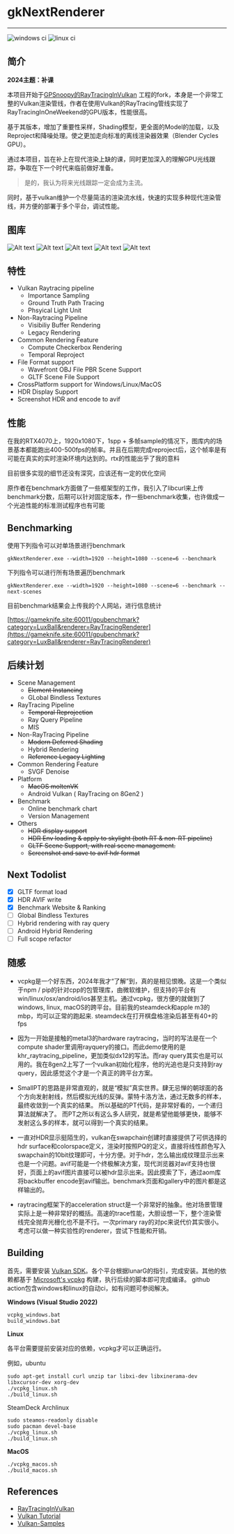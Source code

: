 # gkNextRenderer
---
![windows ci](https://github.com/gameknife/gkNextRenderer/actions/workflows/windows.yml/badge.svg)
![linux ci](https://github.com/gameknife/gkNextRenderer/actions/workflows/linux.yml/badge.svg)

## 简介

**2024主题：补课**

本项目开始于[GPSnoopy的RayTracingInVulkan](https://github.com/GPSnoopy/RayTracingInVulkan) 工程的fork，本身是一个非常工整的Vulkan渲染管线，作者在使用Vulkan的RayTracing管线实现了RayTracingInOneWeekend的GPU版本，性能很高。

基于其版本，增加了重要性采样，Shading模型，更全面的Model的加载，以及Reproject和降噪处理。使之更加走向标准的离线渲染器效果（Blender Cycles GPU）。

通过本项目，旨在补上在现代渲染上缺的课，同时更加深入的理解GPU光线跟踪，争取在下一个时代来临前做好准备。

> 是的，我认为将来光线跟踪一定会成为主流。

同时，基于vulkan维护一个尽量简洁的渲染流水线，快速的实现多种现代渲染管线，并方便的部署于多个平台，调试性能。

## 图库


![Alt text](gallery/LuxBall.avif?raw=true "LuxBall")
![Alt text](gallery/Kitchen.avif?raw=true "Kitchen")
![Alt text](gallery/LivingRoom.avif?raw=true "LivingRoom")
![Alt text](gallery/Still.avif?raw=true "still")
![Alt text](gallery/CornellBox.avif?raw=true "Cornell Box")

## 特性

* Vulkan Raytracing pipeline
    * Importance Sampling
    * Ground Truth Path Tracing
    * Phsyical Light Unit
* Non-Raytracing Pipeline
    * Visibiliy Buffer Rendering
    * Legacy Rendering
* Common Rendering Feature
    * Compute Checkerbox Rendering
    * Temporal Reproject
* File Format support
    * Wavefront OBJ File PBR Scene Support
    * GLTF Scene File Support
* CrossPlatform support for Windows/Linux/MacOS
* HDR Display Support
* Screenshot HDR and encode to avif

## 性能

在我的RTX4070上，1920x1080下，1spp + 多帧sample的情况下，图库内的场景基本都能跑出400-500fps的帧率。并且在后期完成reproject后，这个帧率是有可能在真实的实时渲染环境内达到的。rtx的性能出乎了我的意料

目前很多实现的细节还没有深究，应该还有一定的优化空间

原作者在benchmark方面做了一些框架型的工作，我引入了libcurl来上传benchmark分数，后期可以针对固定版本，作一些benchmark收集，也许做成一个光追性能的标准测试程序也有可能

## Benchmarking

使用下列指令可以对单场景进行benchmark
```
gkNextRenderer.exe --width=1920 --height=1080 --scene=6 --benchmark
```
下列指令可以进行所有场景遍历benchmark
```
gkNextRenderer.exe --width=1920 --height=1080 --scene=6 --benchmark --next-scenes
```
目前benchmark结果会上传我的个人网站，进行信息统计

[https://gameknife.site:60011/gpubenchmark?category=LuxBall&renderer=RayTracingRenderer](https://gameknife.site:60011/gpubenchmark?category=LuxBall&renderer=RayTracingRenderer)

## 后续计划

- Scene Management
    - ~~Element Instancing~~
    - GLobal Bindless Textures
- RayTracing Pipeline
    - ~~Temporal Reprojection~~
    - Ray Query Pipeline
    - MIS
- Non-RayTracing Pipeline
    - ~~Modern Deferred Shading~~
    - Hybrid Rendering
    - ~~Reference Legacy Lighting~~
- Common Rendering Feature
    - SVGF Denoise
- Platform
    - ~~MacOS moltenVK~~
    - Android Vulkan ( RayTracing on 8Gen2 )
- Benchmark
    - Online benchmark chart
    - Version Management
- Others
    - ~~HDR display support~~
    - ~~HDR Env loading & apply to skylight (both RT & non-RT pipeline)~~
    - ~~GLTF Scene Support, with real scene management.~~
    - ~~Screenshot and save to avif hdr format~~

## Next Todolist

- [x] GLTF format load
- [x] HDR AVIF write
- [x] Benchmark Website & Ranking
- [ ] Global Bindless Textures
- [ ] Hybrid rendering with ray query
- [ ] Android Hybrid Rendering
- [ ] Full scope refactor

## 随感

- vcpkg是一个好东西，2024年我才“了解”到，真的是相见恨晚。这是一个类似于npm / pip的针对cpp的包管理库，由微软维护，但支持的平台有win/linux/osx/android/ios甚至主机。通过vcpkg，很方便的就做到了windows, linux, macOS的跨平台。目前我的steamdeck和apple m3的mbp，均可以正常的跑起来. steamdeck在打开棋盘格渲染后甚至有40+的fps

- 因为一开始是接触的metal3的hardware raytracing，当时的写法是在一个compute shader里调用rayquery的接口。而此demo使用的是khr_raytracing_pipeline，更加类似dx12的写法。而ray query其实也是可以用的。我在8gen2上写了一个vulkan初始化程序，他的光追也是只支持到ray query，因此感觉这个才是一个真正的跨平台方案。

- SmallPT的思路是非常直观的，就是“模拟”真实世界。肆无忌惮的朝球面的各个方向发射射线，然后模拟光线的反弹。蒙特卡洛方法，通过无数多的样本，最终收敛到一个真实的结果。
所以基础的PT代码，是非常好看的，一个递归算法就解决了。
而PT之所以有这么多人研究，就是希望他能够更快，能够不发射这么多的样本，就可以得到一个真实的结果。

- 一直对HDR显示挺陌生的，vulkan在swapchain创建时直接提供了可供选择的hdr surface和colorspace定义，渲染时按照PQ的定义，直接将线性颜色写入swapchain的10bit纹理即可，十分方便。对于hdr，怎么输出成纹理显示出来也是一个问题。avif可能是一个终极解决方案，现代浏览器对avif支持也很好，页面上的avif图片直接可以被hdr显示出来。因此摸索了下，通过aom库将backbuffer encode到avif输出。benchmark页面和gallery中的图片都是这样输出的。

- raytracing框架下的acceleration struct是一个非常好的抽象。他对场景管理实际上是一种非常好的概括。高速的trace性能，大胆设想一下，整个渲染管线完全抛弃光栅化也不是不行。一次primary ray的对pc来说代价其实很小。考虑可以做一种实验性的renderer，尝试下性能和开销。

## Building

首先，需要安装 [Vulkan SDK](https://vulkan.lunarg.com/sdk/home)。各个平台根据lunarG的指引，完成安装。其他的依赖都基于 [Microsoft's vcpkg](https://github.com/Microsoft/vcpkg) 构建，执行后续的脚本即可完成编译。
github action包含windows和linux的自动ci，如有问题可参阅解决。

**Windows (Visual Studio 2022)** 
```
vcpkg_windows.bat
build_windows.bat
```
**Linux**

各平台需要提前安装对应的依赖，vcpkg才可以正确运行。

例如，ubuntu
```
sudo apt-get install curl unzip tar libxi-dev libxinerama-dev libxcursor-dev xorg-dev
./vcpkg_linux.sh
./build_linux.sh
```
SteamDeck Archlinux
```
sudo steamos-readonly disable
sudo pacman devel-base
./vcpkg_linux.sh
./build_linux.sh
```

**MacOS**
```
./vcpkg_macos.sh
./build_macos.sh
```

## References

* [RayTracingInVulkan](https://github.com/GPSnoopy/RayTracingInVulkan)
* [Vulkan Tutorial](https://vulkan-tutorial.com/)
* [Vulkan-Samples](https://github.com/KhronosGroup/Vulkan-Samples)

